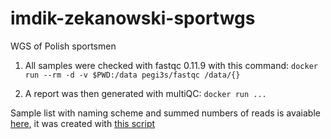 # imdik-zekanowski-sportwgs
WGS of Polish sportsmen


1. All samples were checked with fastqc 0.11.9 with this command:
`docker run --rm -d -v $PWD:/data pegi3s/fastqc /data/{}`

2. A report was then generated with multiQC:
`docker run ...`

Sample list with naming scheme and summed numbers of reads is avaiable [here](), it was created with [this script](sample_naming.R)
